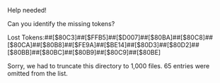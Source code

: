 Help needed!


Can you identify the missing tokens?


Lost Tokens:##[$80C3]##[$FFB5]##[$D007]##[$80BA]##[$80C8]##[$80CA]##[$80B8]##[$FE9A]##[$BE14]##[$80D3]##[$80D2]##[$80BB]##[$80BC]##[$80B9]##[$80C9]##[$80BE]


Sorry, we had to truncate this directory to 1,000 files. 65 entries were omitted from the list.

